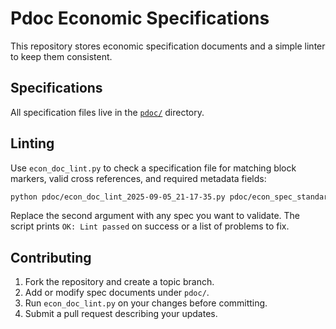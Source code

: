 # Pdoc Economic Specifications

This repository stores economic specification documents and a simple linter to keep them consistent.

## Specifications

All specification files live in the [`pdoc/`](pdoc/) directory.

## Linting

Use `econ_doc_lint.py` to check a specification file for matching block markers, valid cross references, and required metadata fields:

```bash
python pdoc/econ_doc_lint_2025-09-05_21-17-35.py pdoc/econ_spec_standardized.md
```

Replace the second argument with any spec you want to validate. The script prints `OK: Lint passed` on success or a list of problems to fix.

## Contributing

1. Fork the repository and create a topic branch.
2. Add or modify spec documents under `pdoc/`.
3. Run `econ_doc_lint.py` on your changes before committing.
4. Submit a pull request describing your updates.

